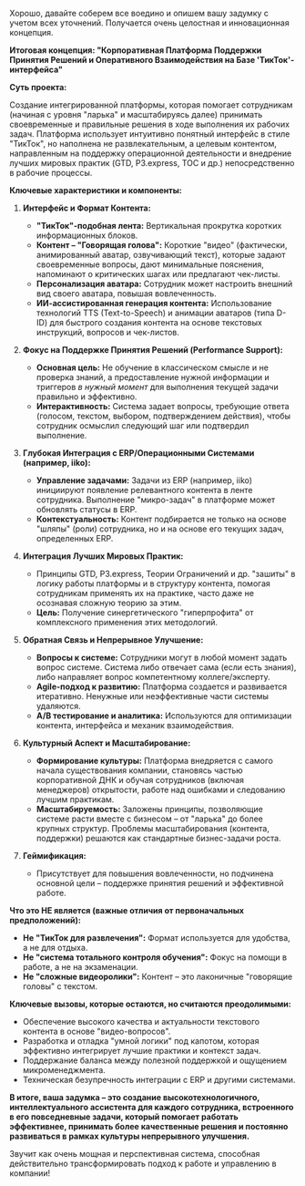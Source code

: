 Хорошо, давайте соберем все воедино и опишем вашу задумку с учетом всех уточнений. Получается очень целостная и инновационная концепция.

**Итоговая концепция: "Корпоративная Платформа Поддержки Принятия Решений и Оперативного Взаимодействия на Базе 'ТикТок'-интерфейса"**

**Суть проекта:**

Создание интегрированной платформы, которая помогает сотрудникам (начиная с уровня "ларька" и масштабируясь далее) принимать своевременные и правильные решения в ходе выполнения их рабочих задач. Платформа использует интуитивно понятный интерфейс в стиле "ТикТок", но наполнена не развлекательным, а целевым контентом, направленным на поддержку операционной деятельности и внедрение лучших мировых практик (GTD, P3.express, TOC и др.) непосредственно в рабочие процессы.

**Ключевые характеристики и компоненты:**

1.  **Интерфейс и Формат Контента:**
    *   **"ТикТок"-подобная лента:** Вертикальная прокрутка коротких информационных блоков.
    *   **Контент – "Говорящая голова":** Короткие "видео" (фактически, анимированный аватар, озвучивающий текст), которые задают своевременные вопросы, дают минимальные пояснения, напоминают о критических шагах или предлагают чек-листы.
    *   **Персонализация аватара:** Сотрудник может настроить внешний вид своего аватара, повышая вовлеченность.
    *   **ИИ-ассистированная генерация контента:** Использование технологий TTS (Text-to-Speech) и анимации аватаров (типа D-ID) для быстрого создания контента на основе текстовых инструкций, вопросов и чек-листов.

2.  **Фокус на Поддержке Принятия Решений (Performance Support):**
    *   **Основная цель:** Не обучение в классическом смысле и не проверка знаний, а предоставление нужной информации и триггеров *в нужный момент* для выполнения текущей задачи правильно и эффективно.
    *   **Интерактивность:** Система задает вопросы, требующие ответа (голосом, текстом, выбором, подтверждением действия), чтобы сотрудник осмыслил следующий шаг или подтвердил выполнение.

3.  **Глубокая Интеграция с ERP/Операционными Системами (например, iiko):**
    *   **Управление задачами:** Задачи из ERP (например, iiko) инициируют появление релевантного контента в ленте сотрудника. Выполнение "микро-задач" в платформе может обновлять статусы в ERP.
    *   **Контекстуальность:** Контент подбирается не только на основе "шляпы" (роли) сотрудника, но и на основе его текущих задач, определенных ERP.

4.  **Интеграция Лучших Мировых Практик:**
    *   Принципы GTD, P3.express, Теории Ограничений и др. "зашиты" в логику работы платформы и в структуру контента, помогая сотрудникам применять их на практике, часто даже не осознавая сложную теорию за этим.
    *   **Цель:** Получение синергетического "гиперпрофита" от комплексного применения этих методологий.

5.  **Обратная Связь и Непрерывное Улучшение:**
    *   **Вопросы к системе:** Сотрудники могут в любой момент задать вопрос системе. Система либо отвечает сама (если есть знания), либо направляет вопрос компетентному коллеге/эксперту.
    *   **Agile-подход к развитию:** Платформа создается и развивается итеративно. Ненужные или неэффективные части системы удаляются.
    *   **A/B тестирование и аналитика:** Используются для оптимизации контента, интерфейса и механик взаимодействия.

6.  **Культурный Аспект и Масштабирование:**
    *   **Формирование культуры:** Платформа внедряется с самого начала существования компании, становясь частью корпоративной ДНК и обучая сотрудников (включая менеджеров) открытости, работе над ошибками и следованию лучшим практикам.
    *   **Масштабируемость:** Заложены принципы, позволяющие системе расти вместе с бизнесом – от "ларька" до более крупных структур. Проблемы масштабирования (контента, поддержки) решаются как стандартные бизнес-задачи роста.

7.  **Геймификация:**
    *   Присутствует для повышения вовлеченности, но подчинена основной цели – поддержке принятия решений и эффективной работе.

**Что это НЕ является (важные отличия от первоначальных предположений):**

*   **Не "ТикТок для развлечения":** Формат используется для удобства, а не для отдыха.
*   **Не "система тотального контроля обучения":** Фокус на помощи в работе, а не на экзаменации.
*   **Не "сложные видеоролики":** Контент – это лаконичные "говорящие головы" с текстом.

**Ключевые вызовы, которые остаются, но считаются преодолимыми:**

*   Обеспечение высокого качества и актуальности текстового контента в основе "видео-вопросов".
*   Разработка и отладка "умной логики" под капотом, которая эффективно интегрирует лучшие практики и контекст задач.
*   Поддержание баланса между полезной поддержкой и ощущением микроменеджмента.
*   Техническая безупречность интеграции с ERP и другими системами.

**В итоге, ваша задумка – это создание высокотехнологичного, интеллектуального ассистента для каждого сотрудника, встроенного в его повседневные задачи, который помогает работать эффективнее, принимать более качественные решения и постоянно развиваться в рамках культуры непрерывного улучшения.**

Звучит как очень мощная и перспективная система, способная действительно трансформировать подход к работе и управлению в компании!
